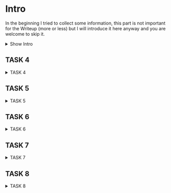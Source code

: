 # Intro
In the beginning I tried to collect some information, this part is not important for the Writeup (more or less) but I will introduce it here anyway and you are welcome to skip it.

<details><summary>Show Intro</summary>

### First I looked at all comments under the products and found the following emails:
* admin@juice-sh.op
* jim@juice-sh.op
* bender@juice-sh.op
* mc.safesearch@juice-sh.op

### Afterwards I tried to login with the username: ' and the password ' which allowed me to find out how the SQL query is constructed:
--> sql: "SELECT * FROM Users WHERE email = ''' AND password = 'e034fb6b66aacc1d48f445ddfb08da98'"

### And in the robots.txt file I found a subdirectory called: ftp (I will go into this in more detail later)

### I also ran gobuster and found the following subdirectories which might be interesting
* */#/administration
* */#/track-order
</details>

## TASK 4

<details><summary>TASK 4</summary>

### #1 Log in with the administrator's user account using SQL Injection

At this task we try to log in as the administrator without knowing his password or his Email-address 

1. First we read the SQL statement which we have discovered
(sql: "SELECT * FROM Users WHERE email = ''' AND password = 'e034fb6b66aacc1d48f445ddfb08da98'")

2. By using the SQL statement we can see that we can skip the verification of the password with:

' OR 1=1 --

If we now login with the following credentials we will see that we are logged in as the administrator

Email: ' OR 1=1 --
Password: '

<img height="300" src="img/login.png"><br>

<img height="150" src="img/admin.png">

</details>

## TASK 5

<details><summary>TASK 5</summary>
  
### #1 reset Jim's password using the forgotten password mechanism - what was the answer to the secret question?

This task is very simple. We could try to bruteforce the secret question but that is far too complicated compared to the other solution. Becuase the Soulution is:

1. Search for Jim (Jim kirk) on Google 

2. Open up the Wikipedia article about him (James T. Kirk) and it says that the eldest sibling middle name of him is "Samuel"

*ANS: Samuel

<hr>

### #2 What is the administrator password?

In this task we have to find out the password from the administrator and for this reason we do the following:

1. We open up the account of the administrator

2. We open up the "Inspect Element" (F12) and go to "Storage" ---and---then---to---> "Cookies", there you will see an element with the name "token". Copy that token.

<img height="600" src="img/admin-token.png">

3. Next we have to decode this token. For this reason we go to: http://calebb.net/ and enter the token there. We should then get the following output:

{
 alg: "RS256."
 type: "JWT"
}.
{
 status: "success",
 data: {
  id: 1,
  username: "",
  email: "admin@juice-sh.op",
  password: "0192023a7bbd73250516f069df18b500",
  isAdmin: true,
  lastLoginIp: "0.0.0.0"
  profileImage: "default.svg"
  createdAt: "2020-05-03 12:29:45.264 +00:00",
  updatedAt: "2020-05-03 12:29:45,264 +00:00"
 },
 iat: 1588514343,
 exp: 1588532343
}

4. Now we can start "hash-identifier" on klai and try to find out how this password was hashed. "Hash-identifier" then should tells us that it is a MD5 hash.

5. So we go to https://www.md5online.org/ and enter there our hash. After we decrypted it, we shopuld get the following password:

*ANS: admin123
  
</details>

## TASK 6

<details><summary>TASK 6</summary>

### #1 Access a confidential document and enter the name of the first file with the extension ".md"

Now we use the previously found subdirectory. (/ftp)

To solve this task we simply go to /ftp and there we should see several markdowns. There we should also find a file with the name: "acquisitions.md". This file is the "confidential" file and therefore the solution.

*ANS: /ftp/acquisitions.md

</details>

## TASK 7

<details><summary>TASK 7</summary>
  
### #1 Access the administration section of the store - What is the name of the page?

We have already found the solution to this problem with gobuster. 

*ANS: administration

<hr>

### #2 Access someone else's basket

1. Add some Items to your basket

2. Go to your basket and open up the "Inspect Element"

3. Open Up: "Storage" ---and---then---> "Session Storage"

4. You will see now an Item in there with the name "bid". Replace that "bid" with a random number f.ex. 1

5. Then reload the Website and you will see a basket of somebody else with the bid "1"

<hr>

### #3 Get rid of all 5 star customer feedback

Now we have the task to delete a comment which has a 5 star rating/feedback. For that reason er we do the following:  

1. go to /#/administration

2. Delete the top feedback that has a 5 star rating

</details>

## TASK 8

<details><summary>TASK 8</summary>
  
### #1 Carry out reflected XSS using Tracking Orders && #2 Carry out XSS using the Search field?
 
These last 2 tasks are again veeeeeery simple and more or less the same. To solve them do the following: 

1. Open up /#/track-order

2. Enter "<script>alert("XSS")</script>" instead of the tracking number and execute it by pressing the "tracking" button.

3. For the 2nd task do the same, just enter the JS code in the search bar and runn it by pressing the "Search" button.  
  
</details>



